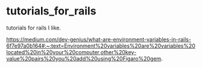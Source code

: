 # tutorials_for_rails
tutorials for rails I like.



https://medium.com/dev-genius/what-are-environment-variables-in-rails-6f7e97a0b164#:~:text=Environment%20variables%20are%20variables%20located%20in%20your%20computer,other%20key-value%20pairs%20you%20add%20using%20Figaro%20gem.
